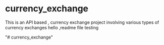 # currency_exchange
This is an API based , currency exchange project involving various types of currency exchanges
hello ,readme file testing

"# currency_exchange" 

